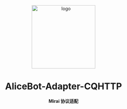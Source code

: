 <div align="center">
  <a href="https://docs.alicebot.dev/"><img src="https://raw.githubusercontent.com/st1020/alicebot/master/docs/public/logo.png" width="200" height="200" alt="logo"></a>

# AliceBot-Adapter-CQHTTP

**Mirai 协议适配**

</div>
